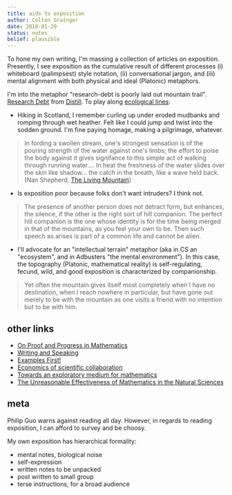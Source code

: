 ```yaml
---
title: aids to exposition
author: Colton Grainger
date: 2018-01-29
status: notes
belief: plausible 
---
```


To hone my own writing, I'm massing a collection of articles on exposition. Presently, I see exposition as the cumulative result of different processes (i) whiteboard (palimpsest) style notation, (ii) conversational jargon, and (iii) mental alignment with both physical and ideal (Platonic) metaphors.

I'm into the metaphor "research-debt is poorly laid out mountain trail". [Research Debt](https://distill.pub/2017/research-debt/) from [Distill](https://distill.pub/). To play along [ecological lines](https://web.archive.org/web/20170511203300/http://www.ecology.ethz.ch/education/master-courses/readings-in-environmental-thinking.html):
- Hiking in Scotland, I remember curling up under eroded mudbanks and romping through wet heather. Felt like I could jump and twist into the sodden ground. I'm fine paying homage, making a pilgrimage, whatever.
> In fording a swollen stream, one's strongest sensation is of the pouring strength of the water against one's limbs; the effort to poise the body against it gives signifance to this simple act of walking through running water.... In heat the freshness of the water slides over the skin like shadow... the catch in the breath, like a wave held back. (Nan Shepherd, [The Living Mountain](https://www.ethz.ch/content/dam/ethz/special-interest/usys/ites/ecosystem-management-dam/documents/EducationDOC/Readings_DOC/Nan%20Sheperd.pdf))
- Is exposition poor because folks don't want intruders? I think not. 
> The presence of another person does not detract form, but enhances, the silence, if the other is the right sort of hill companion. The perfect hill companion is the one whose identity is for the time being merged in that of the mountains, as you feel your own to be. Then such speech as arises is part of a common life and cannot be alien.
- I'll advocate for an "intellectual terrain" metaphor (aka in CS an "ecosystem", and in Adbusters "the mental environment"). In this case, the topography (Platonic, mathematical reality) is self-regulating, fecund, wild, and good exposition is characterized by companionship.
> Yet often the mountain gives itself most completely when I have no destination, when I reach nowhere in particular, but have gone out merely to be with the mountain as one visits a friend with no intention but to be with him.

## other links

- [On Proof and Progress in Mathematics](https://arxiv.org/pdf/math/9404236v1.pdf)
- [Writing and Speaking](http://paulgraham.com/speak.html)
- [Examples First!](https://gowers.wordpress.com/2007/10/19/my-favourite-pedagogical-principle-examples-first/)
- [Economics of scientific collaboration](http://michaelnielsen.org/blog/the-economics-of-scientific-collaboration/)
- [Towards an exploratory medium for mathematics](http://cognitivemedium.com/emm/emm.html)
- [The Unreasonable Effectiveness of Mathematics in the Natural Sciences](https://www.dartmouth.edu/~matc/MathDrama/reading/Wigner.html)

## meta

Philip Guo warns against reading all day. However, in regards to reading exposition, I can afford to survey and be choosy.

My own exposition has hierarchical formality:

- mental notes, biological noise
- self-expression
- written notes to be unpacked 
- post written to small group
- terse instructions, for a broad audience

